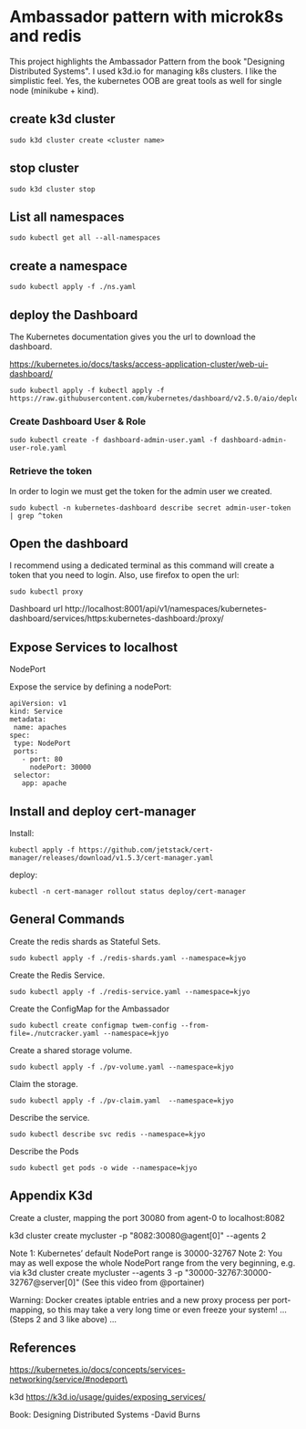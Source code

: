 # Ambassador pattern with microk8s and redis #
This project highlights the Ambassador Pattern from the book "Designing Distributed Systems".  I used k3d.io for managing k8s clusters. I like the simplistic feel. Yes, the kubernetes OOB are great tools as well for single node (minikube + kind).

## create k3d cluster
```
sudo k3d cluster create <cluster name>
```
## stop cluster
```
sudo k3d cluster stop
```

## List all namespaces
```
sudo kubectl get all --all-namespaces
```

## create a namespace
```
sudo kubectl apply -f ./ns.yaml
```

## deploy the Dashboard
The Kubernetes documentation gives you the url to download the dashboard.

https://kubernetes.io/docs/tasks/access-application-cluster/web-ui-dashboard/

```
sudo kubectl apply -f kubectl apply -f https://raw.githubusercontent.com/kubernetes/dashboard/v2.5.0/aio/deploy/recommended.yaml
```
### Create Dashboard User & Role ###
```
sudo kubectl create -f dashboard-admin-user.yaml -f dashboard-admin-user-role.yaml
```
### Retrieve the token ###
In order to login we must get the token for the admin user we created.
```
sudo kubectl -n kubernetes-dashboard describe secret admin-user-token | grep ^token
```
## Open the dashboard
I recommend using a dedicated terminal as this command will create a token that
you need to login.  Also, use firefox to open the url: 
```
sudo kubectl proxy
```
Dashboard url
http://localhost:8001/api/v1/namespaces/kubernetes-dashboard/services/https:kubernetes-dashboard:/proxy/

## Expose Services to localhost
NodePort

Expose the service by defining a nodePort:
```
apiVersion: v1
kind: Service
metadata:
 name: apaches
spec:
 type: NodePort
 ports:
   - port: 80
     nodePort: 30000
 selector:
   app: apache
```
## Install and deploy cert-manager
Install:
```
kubectl apply -f https://github.com/jetstack/cert-manager/releases/download/v1.5.3/cert-manager.yaml
```

deploy:
```
kubectl -n cert-manager rollout status deploy/cert-manager
```
## General Commands
Create the redis shards as Stateful Sets.  
```
sudo kubectl apply -f ./redis-shards.yaml --namespace=kjyo
```
Create the Redis Service.
```
sudo kubectl apply -f ./redis-service.yaml --namespace=kjyo
```
Create the ConfigMap for the Ambassador
```
sudo kubectl create configmap twem-config --from-file=./nutcracker.yaml --namespace=kjyo
```
Create a shared storage volume.
```
sudo kubectl apply -f ./pv-volume.yaml --namespace=kjyo
```
Claim the storage.
```
sudo kubectl apply -f ./pv-claim.yaml  --namespace=kjyo
```
Describe the service.
```
sudo kubectl describe svc redis --namespace=kjyo
```
Describe the Pods
```
sudo kubectl get pods -o wide --namespace=kjyo

```
## Appendix K3d ##
Create a cluster, mapping the port 30080 from agent-0 to localhost:8082

k3d cluster create mycluster -p "8082:30080@agent[0]" --agents 2

Note 1: Kubernetes’ default NodePort range is 30000-32767
Note 2: You may as well expose the whole NodePort range from the very beginning, e.g. via k3d cluster create mycluster --agents 3 -p "30000-32767:30000-32767@server[0]" (See this video from @portainer)

Warning: Docker creates iptable entries and a new proxy process per port-mapping, so this may take a very long time or even freeze your system!
… (Steps 2 and 3 like above) …

## References
https://kubernetes.io/docs/concepts/services-networking/service/#nodeport\

k3d https://k3d.io/usage/guides/exposing_services/



Book:
Designing Distributed Systems -David Burns
